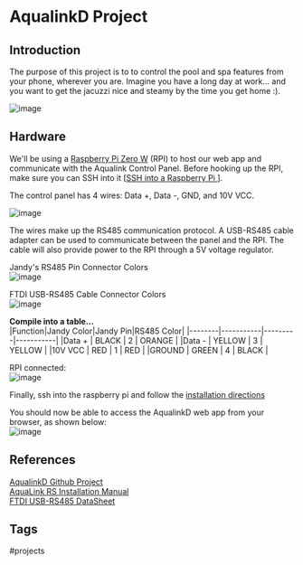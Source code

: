 # AqualinkD Project

## Introduction
The purpose of this project is to to control the pool and spa features from your phone, wherever you are. Imagine you have a long day at work... and you want to get the jacuzzi nice and steamy by the time you get home :).

![image](../resources/zettel-images/202309091830/Sat_Sep_23_07:22:02_PM_PDT_2023.png)

## Hardware
We'll be using a [Raspberry Pi Zero W](https://www.raspberrypi.com/products/raspberry-pi-zero-2-w/) (RPI) to host our web app and communicate with the Aqualink Control Panel. Before hooking up the RPI, make sure you can SSH into it [[SSH into a Raspberry Pi ](../202206170251)].   

The control panel has 4 wires: Data +, Data -, GND, and 10V VCC.

![image](../resources/zettel-images/202309091830/Sat_Sep_23_07:22:36_PM_PDT_2023.png)

The wires make up the RS485 communication protocol. A USB-RS485 cable adapter can be used to communicate between the panel and the RPI. The cable will also provide power to the RPI through a 5V voltage regulator.   

Jandy's RS485 Pin Connector Colors  
![image](../resources/zettel-images/202309091830/Sat_Sep__9_11:52:41_AM_PDT_2023.png)

FTDI USB-RS485 Cable Connector Colors  
![image](../resources/zettel-images/202309091830/Sat_Sep__9_11:55:02_AM_PDT_2023.png)

**Compile into a table...**  
|Function|Jandy Color|Jandy Pin|RS485 Color|
|--------|-----------|---------|-----------|
|Data +  | BLACK     | 2       | ORANGE    |
|Data -  | YELLOW    | 3       | YELLOW    |
|10V VCC | RED       | 1       | RED       |
|GROUND  | GREEN     | 4       | BLACK     |

RPI connected:  
![image](../resources/zettel-images/202309091830/Sat_Sep_23_07:23:07_PM_PDT_2023.png)  

Finally, ssh into the raspberry pi and follow the [installation directions](https://github.com/sfeakes/AqualinkD)  

You should now be able to access the AqualinkD web app from your browser, as shown below:  
![image](https://www.eliotkhachi.dev/resources/zettel-images/Wed_Feb_28_02:50:00_PM_PST_2024.png)

## References
[AqualinkD Github Project](https://github.com/sfeakes/AqualinkD)  
[AquaLink RS Installation Manual](https://cdn.fluidrausa.com/-/media/zodiac/global/downloads/0748-91071/6594.pdf?rev=8ef7e65bffb247efb962fe23e434b87e)  
[FTDI USB-RS485 DataSheet](https://ftdichip.com/wp-content/uploads/2023/07/DS_USB_RS485_CABLES.pdf)  

## Tags
#projects
